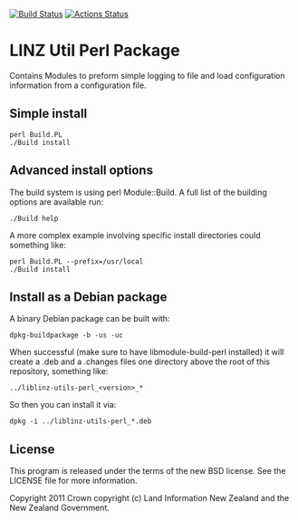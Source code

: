 [![Build Status](https://travis-ci.org/linz/linz_utils_perl.svg?branch=master)](https://travis-ci.org/linz/linz_utils_perl)
[![Actions Status](https://github.com/linz/linz_utils_perl/workflows/test/badge.svg?branch=master)](https://github.com/linz/linz_utils_perl/actions)

# LINZ Util Perl Package

Contains Modules to preform simple logging to file and load configuration
information from a configuration file. 

## Simple install

```shell
perl Build.PL
./Build install
```

## Advanced install options

The build system is using perl Module::Build. A full list of the building
options are available run:

```shell
./Build help
```

A more complex example involving specific install directories could something
like:

```shell
perl Build.PL --prefix=/usr/local
./Build install
```

## Install as a Debian package

A binary Debian package can be built with:

    dpkg-buildpackage -b -us -uc

When successful (make sure to have libmodule-build-perl installed)
it will create a .deb and a .changes files one directory above the
root of this repository, something like:

    ../liblinz-utils-perl_<version>_*

So then you can install it via:

    dpkg -i ../liblinz-utils-perl_*.deb

## License

This program is released under the terms of the new BSD license. See the 
LICENSE file for more information.

Copyright 2011 Crown copyright (c) Land Information New Zealand and the New
Zealand Government.
